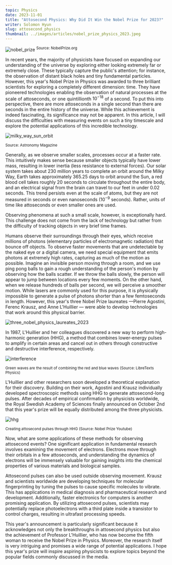 ```yaml
---
topic: Physics
date: 2023-11-01
title: "Attosecond Physics: Why Did It Win the Nobel Prize for 2023?"
writer: Solomon Hyun
slug: attosecond_physics
thumbnail: ../images/articles/nobel_prize_physics_2023.jpeg
---
```

![nobel_prize](https://www.nobelprize.org/images/52993-landscape-full-width-2x.jpg)
<sup>Source: NobelPrize.org</sup>

In recent years, the majority of physicists have focused on expanding our understanding of the universe by exploring either looking extremely far or extremely close. These typically capture the public's attention; for instance, the observation of distant black holes and tiny fundamental particles. However, this year's Nobel Prize in Physics was awarded to three brilliant scientists for exploring a completely different dimension: time. They have pioneered technologies enabling the observation of natural processes at the scale of attoseconds, or one quintillionth $10^{-18}$ of a second. To put this into perspective, there are more attoseconds in a single second than there are seconds in the entire history of the universe. While this achievement is indeed fascinating, its significance may not be apparent. In this article, I will discuss the difficulties with measuring events on such a tiny timescale and explore the potential applications of this incredible technology.

![milky_way_sun_orbit](https://www.astronomy.com/wp-content/uploads/sites/2/2023/02/ask12.png)

<sup>Source: Astronomy Magazine</sup>

Generally, as we observe smaller scales, processes occur at a faster rate. This intuitively makes sense because smaller objects typically have lower mass, resulting in lower inertia (less resistance to external forces). Our solar system takes about 230 million years to complete an orbit around the Milky Way, Earth takes approximately 365.25 days to orbit around the Sun, a red blood cell takes roughly 20 seconds to circulate throughout the entire body, and an electrical signal from the brain can travel to our feet in under 0.02 seconds. This trend persists even at the scale of atoms, but they are not measured in seconds or even nanoseconds ($10^{-9}$ seconds). Rather, units of time like attoseconds or even smaller ones are used.

Observing phenomena at such a small scale, however, is exceptionally hard. This challenge does not come from the lack of technology but rather from the difficulty of tracking objects in very brief time frames.

Humans observe their surroundings through their eyes, which receive millions of photons (elementary particles of electromagnetic radiation) that bounce off objects. To observe faster movements that are undetectable by the naked eye or a digital camera, we need special equipment that emits photons at extremely high rates, capturing as much of the motion as possible. Imagine an invisible person moving through a room, and we use ping pong balls to gain a rough understanding of the person's motion by observing how the balls scatter. If we throw the balls slowly, the person will appear to jump between locations every few moments. On the other hand, when we release hundreds of balls per second, we will perceive a smoother motion. While lasers are commonly used for this purpose, it is physically impossible to generate a pulse of photons shorter than a few femtoseconds in length. However, this year's three Nobel Prize laureates —Pierre Agostini, Ferenc Krausz, and Anne L'Huillier — were able to develop technologies that work around this physical barrier. 

![three_nobel_physics_laureates_2023](https://news.cgtn.com/news/2023-10-03/3-scientists-awarded-2023-Nobel-Prize-in-Physics-1nBg0xV00aA/img/d65d1deffc8f403c93eca32a93de812b/d65d1deffc8f403c93eca32a93de812b.jpeg)

In 1987, L'Huillier and her colleagues discovered a new way to perform high-harmonic generation (HHG), a method that combines lower-energy pulses to amplify in certain areas and cancel out in others through constructive and destructive interference, respectively.

![interference](https://phys.libretexts.org/@api/deki/files/43023/8.4-CD.png?revision=1&size=bestfit&width=801&height=405)

<sup>Green waves are the result of combining the red and blue waves (Source: LibreTexts Physics) </sup>

L'Huillier and other researchers soon developed a theoretical explanation for their discovery. Building on their work, Agostini and Krausz individually developed spectroscopic methods using HHG to generate attosecond-long pulses. After decades of empirical confirmation by physicists worldwide, the Royal Swedish Academy of Sciences finally announced on October 2nd that this year's prize will be equally distributed among the three physicists.

![hhg](../images/articles/nobel_prize_2023_hhg.png)

<sup>Creating attosecond pulses through HHG (Source: Nobel Prize Youtube)</sup>

Now, what are some applications of these methods for observing attosecond events? One significant application in fundamental research involves examining the movement of electrons. Electrons move through their orbitals in a few attoseconds, and understanding the dynamics of electrons will be immensely valuable for gaining insights into the chemical properties of various materials and biological samples.

Attosecond pulses can also be used outside observing movement. Krausz and scientists worldwide are developing techniques for molecular fingerprinting by tuning the pulses to cause specific molecules to vibrate. This has applications in medical diagnosis and pharmaceutical research and development. Additionally, faster electronics for computers is another promising application. By utilizing attosecond pulses, scientists may potentially replace photoelectrons with a third plate inside a transistor to control charges, resulting in ultrafast processing speeds.

This year's announcement is particularly significant because it acknowledges not only the breakthroughs in attosecond physics but also the achievement of Professor L'Huillier, who has now become the fifth woman to receive the Nobel Prize in Physics. Moreover, the research itself is very intriguing and promises a wide range of potential applications. I hope this year's prize will inspire aspiring physicists to explore topics beyond the popular fields commonly discussed in the media.
